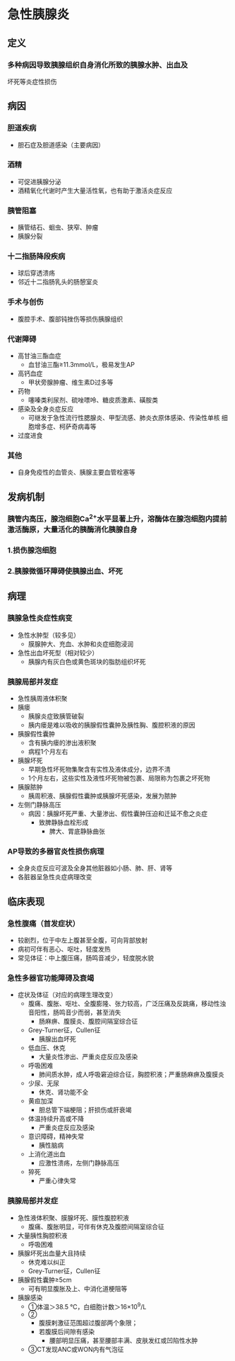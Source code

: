 # 急性胰腺炎
## 定义
### 多种病因导致胰腺组织自身消化所致的胰腺水肿、出血及
坏死等炎症性损伤
## 病因
### 胆道疾病
- 胆石症及胆道感染（主要病因）
### 酒精
- 可促进胰腺分泌
- 酒精氧化代谢时产生大量活性氧，也有助于激活炎症反应
### 胰管阻塞
- 胰管结石、蛔虫、狭窄、肿瘤
- 胰腺分裂
### 十二指肠降段疾病
- 球后穿透溃疡
- 邻近十二指肠乳头的肠憩室炎
### 手术与创伤
- 腹腔手术、腹部钝挫伤等损伤胰腺组织
### 代谢障碍
- 高甘油三酯血症
  - 血甘油三酯≥11.3mmol/L，极易发生AP
- 高钙血症
  - 甲状旁腺肿瘤、维生素D过多等
- 药物
  - 噻嗪类利尿剂、硫唑嘌呤、糖皮质激素、磺胺类
- 感染及全身炎症反应
  - 可继发于急性流行性腮腺炎、甲型流感、肺炎衣原体感染、传染性单核
细胞增多症、柯萨奇病毒等
- 过度进食
### 其他
- 自身免疫性的血管炎、胰腺主要血管栓塞等
## 发病机制
### 胰管内高压，腺泡细胞Ca<sup>2+</sup>水平显著上升，溶酶体在腺泡细胞内提前激活酶原，大量活化的胰酶消化胰腺自身
### 1.损伤腺泡细胞
### 2.胰腺微循环障碍使胰腺出血、坏死
## 病理
### 胰腺急性炎症性病变
- 急性水肿型（较多见）
  - 膜腺肿大、充血、水肿和炎症细胞浸润
- 急性出血坏死型（相对较少）
  - 胰腺内有灰白色或黄色斑块的脂肪组织坏死
### 胰腺局部并发症
- 急性胰周液体积聚
- 胰瘘
  - 胰腺炎症致胰管破裂
  - 胰内瘘是难以吸收的胰腺假性囊肿及胰性胸、腹腔积液的原因
- 胰腺假性囊肿
  - 含有胰内瘘的渗出液积聚
  - 病程1个月左右 
- 胰腺坏死
  - 早期急性坏死物集聚含有实性及液体成分，边界不清
  - 1个月左右，这些实性及液性坏死物被包裹、局限称为包裹之坏死物
- 胰腺脓肿
  - 胰周积液、胰腺假性囊肿或胰腺坏死感染，发展为脓肿
- 左侧门静脉高压
  - 病因：胰腺坏死严重、大量渗出、假性囊肿压迫和迁延不愈之炎症
    - 致脾静脉血栓形成
      - 脾大、胃底静脉曲张
### AP导致的多器官炎性损伤病理
- 全身炎症反应可波及全身其他脏器如小肠、肺、肝、肾等
- 各脏器呈急性炎症病理改变
## 临床表现
### 急性腹痛（首发症状）
- 较剧烈，位于中左上腹甚至全腹，可向背部放射
- 病初可伴有恶心、呕吐，轻度发热
- 常见体征：中上腹压痛，肠鸣音减少，轻度脱水貌
### 急性多器官功能障碍及衰竭
- 症状及体征（对应的病理生理改变）
  - 腹痛、腹胀、呕吐、全腹膨隆、张力较高，广泛压痛及反跳痛，移动性浊音阳性，肠鸣音少而弱，甚至消失 
    - 肠麻痹、腹膜炎、腹腔间隔室综合征
  - Grey-Turner征，Cullen征
    - 胰腺出血坏死
  - 低血压、休克
    - 大量炎性渗出、严重炎症反应及感染
  - 呼吸困难
    - 肺间质水肿，成人呼吸窘迫综合征，胸腔积液；严重肠麻痹及腹膜炎
  - 少尿、无尿
    - 休克、肾功能不全
  - 黄疸加深
    - 胆总管下端梗阻；肝损伤或肝衰竭
  - 体温持续升高或不降
    - 严重炎症反应及感染
  - 意识障碍，精神失常
    - 胰性脑病 
  - 上消化道出血
    - 应激性溃疡，左侧门静脉高压
  - 猝死
    - 严重心律失常
### 胰腺局部并发症
- 急性液体积聚、膜腺坏死、膜性腹腔积液
  - 腹痛、腹胀明显，可伴有休克及腹腔间隔室综合征
- 大量胰性胸腔积液
  - 呼吸困难
- 胰腺坏死出血量大且持续
  - 休克难以纠正
  - Grey-Turner征，Cullen征
- 胰腺假性囊肿≥5cm
  - 可有明显腹胀及上、中消化道梗阻等
- 胰腺感染 
  - ①体温＞38.5 ℃，白细胞计数＞16×10<sup>9</sup>/L
  - ②
    - 腹膜剌激征范围超过腹部两个象限；
    - 若腹膜后间隙有感染
      - 腰部明显压痛，甚至腰部丰满、皮肤发红或凹陷性水肿
  - ③CT发现ANC或WON内有气泡征